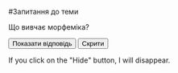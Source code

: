 #Запитання до теми



<p class="question">Що вивчає морфеміка?</p>
<body>
<button id="show">Показати відповідь</button>
<button id="hide">Скрити</button>
<p>If you click on the "Hide" button, I will disappear.</p>
</body>